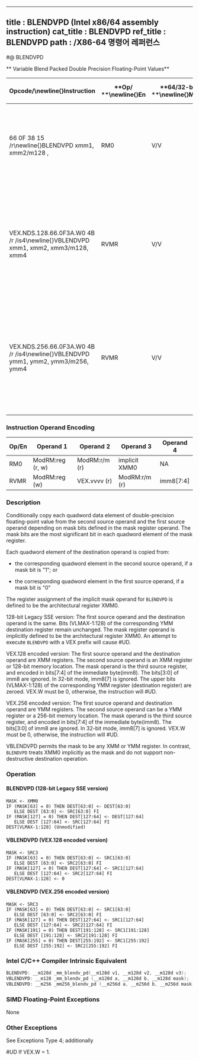 ----------------------------
title : BLENDVPD (Intel x86/64 assembly instruction)
cat_title : BLENDVPD
ref_title : BLENDVPD
path : /X86-64 명령어 레퍼런스
----------------------------
#@ BLENDVPD

** Variable Blend Packed Double Precision Floating-Point Values**

|**Opcode/**\newline{}**Instruction**|**Op/ **\newline{}**En**|**64/32-bit **\newline{}**Mode**|**CPUID **\newline{}**Feature **\newline{}**Flag**|**Description**|
|------------------------------------|------------------------|--------------------------------|--------------------------------------------------|---------------|
|66 0F 38 15 /r\newline{}BLENDVPD xmm1, xmm2/m128 , <XMM0>|RM0|V/V|SSE4_1|Select packed DP FP values from xmm1 and xmm2 from mask specified in XMM0 and store the values in xmm1.|
|VEX.NDS.128.66.0F3A.W0 4B /r /is4\newline{}VBLENDVPD xmm1, xmm2, xmm3/m128, xmm4|RVMR|V/V|AVX|Conditionally copy double-precision floating-point values from xmm2 or xmm3/m128 to xmm1, based on mask bits in the mask operand, xmm4.|
|VEX.NDS.256.66.0F3A.W0 4B /r /is4\newline{}VBLENDVPD ymm1, ymm2, ymm3/m256, ymm4|RVMR|V/V|AVX|Conditionally copy double-precision floating-point values from ymm2 or ymm3/m256 to ymm1, based on mask bits in the mask operand, ymm4.|
### Instruction Operand Encoding


|Op/En|Operand 1|Operand 2|Operand 3|Operand 4|
|-----|---------|---------|---------|---------|
|RM0|ModRM:reg (r, w)|ModRM:r/m (r)|implicit XMM0|NA|
|RVMR|ModRM:reg (w)|VEX.vvvv (r)|ModRM:r/m (r)|imm8[7:4]|
### Description


Conditionally copy each quadword data element of double-precision floating-point value from the second source operand and the first source operand depending on mask bits defined in the mask register operand. The mask bits are the most significant bit in each quadword element of the mask register.

Each quadword element of the destination operand is copied from:

*  the corresponding quadword element in the second source operand, if a mask bit is "1"; or

*  the corresponding quadword element in the first source operand, if a mask bit is "0"

The register assignment of the implicit mask operand for `BLENDVPD` is defined to be the architectural register XMM0.

128-bit Legacy SSE version: The first source operand and the destination operand is the same. Bits (VLMAX-1:128) of the corresponding YMM destination register remain unchanged. The mask register operand is implicitly defined to be the architectural register XMM0. An attempt to execute `BLENDVPD` with a VEX prefix will cause #UD.

VEX.128 encoded version: The first source operand and the destination operand are XMM registers. The second source operand is an XMM register or 128-bit memory location. The mask operand is the third source register, and encoded in bits[7:4] of the immediate byte(imm8). The bits[3:0] of imm8 are ignored. In 32-bit mode, imm8[7] is ignored. The upper bits (VLMAX-1:128) of the corresponding YMM register (destination register) are zeroed. VEX.W must be 0, otherwise, the instruction will #UD.

VEX.256 encoded version: The first source operand and destination operand are YMM registers. The second source operand can be a YMM register or a 256-bit memory location. The mask operand is the third source register, and encoded in bits[7:4] of the immediate byte(imm8). The bits[3:0] of imm8 are ignored. In 32-bit mode, imm8[7] is ignored. VEX.W must be 0, otherwise, the instruction will #UD.

VBLENDVPD permits the mask to be any XMM or YMM register. In contrast, `BLENDVPD` treats XMM0 implicitly as the mask and do not support non-destructive destination operation. 


### Operation
#### BLENDVPD (128-bit Legacy SSE version)
```info-verb
MASK  <- XMM0
IF (MASK[63] = 0) THEN DEST[63:0] <-  DEST[63:0]
   ELSE DEST [63:0]  <- SRC[63:0] FI
IF (MASK[127] = 0) THEN DEST[127:64] <-  DEST[127:64]
   ELSE DEST [127:64] <-  SRC[127:64] FI
DEST[VLMAX-1:128] (Unmodified)
```
#### VBLENDVPD (VEX.128 encoded version)
```info-verb
MASK <-  SRC3
IF (MASK[63] = 0) THEN DEST[63:0]  <- SRC1[63:0]
   ELSE DEST [63:0]  <- SRC2[63:0] FI
IF (MASK[127] = 0) THEN DEST[127:64] <-  SRC1[127:64]
   ELSE DEST [127:64] <-  SRC2[127:64] FI
DEST[VLMAX-1:128]  <- 0
```
#### VBLENDVPD (VEX.256 encoded version)
```info-verb
MASK <-  SRC3
IF (MASK[63] = 0) THEN DEST[63:0] <-  SRC1[63:0]
   ELSE DEST [63:0] <-  SRC2[63:0] FI
IF (MASK[127] = 0) THEN DEST[127:64]  <- SRC1[127:64]
   ELSE DEST [127:64]  <- SRC2[127:64] FI
IF (MASK[191] = 0) THEN DEST[191:128] <-  SRC1[191:128]
   ELSE DEST [191:128] <-  SRC2[191:128] FI
IF (MASK[255] = 0) THEN DEST[255:192]  <- SRC1[255:192]
   ELSE DEST [255:192] <-  SRC2[255:192] FI
```

### Intel C/C++ Compiler Intrinsic Equivalent

```cpp
BLENDVPD: __m128d _mm_blendv_pd(__m128d v1, __m128d v2, __m128d v3);
VBLENDVPD: __m128 _mm_blendv_pd (__m128d a, __m128d b, __m128d mask);
VBLENDVPD: __m256 _mm256_blendv_pd (__m256d a, __m256d b, __m256d mask);
```
### SIMD Floating-Point Exceptions


None

### Other Exceptions


See Exceptions Type 4; additionally

#UD  If VEX.W = 1.

